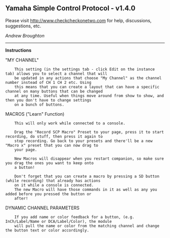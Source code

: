 ## Yamaha Simple Control Protocol - v1.4.0

Please visit http://www.checkcheckonetwo.com for help, discussions, suggestions, etc.

*Andrew Broughton*

---

**Instructions**

"MY CHANNEL"

        This setting (in the settings tab - click Edit on the instance tab) allows you to select a channel that will
        be updated in any actions that choose "My Channel" as the channel number instead of CH 1 CH 2 etc. Using
        this means that you can create a layout that can have a specific channel on many buttons that can be changed
        at any time. Useful when things move around from show to show, and then you don't have to change settings
        on a bunch of buttons.

MACROS ("Learn" Function)
        
        This will only work while connected to a console.

        Drag the "Record SCP Macro" Preset to your page, press it to start recording, do stuff, then press it again to
        stop recording. Go back to your presets and there'll be a new "Macro x" preset that you can now drag to
        your page.

        New Macros will disappear when you restart companion, so make sure you drag the ones you want to keep onto
        a button!

        Don't forget that you can create a macro by pressing a SD button (while recording) that already has actions
        on it while a console is connected.
        The new Macro will have those commands in it as well as any you added before you pressed the button or
        after!

DYNAMIC CHANNEL PARAMETERS

        If you add name or color feedback for a button, (e.g. InCh/Label/Name or DCA/Label/Color), the module
        will pull the name or color from the matching channel and change the button text or color accordingly.
